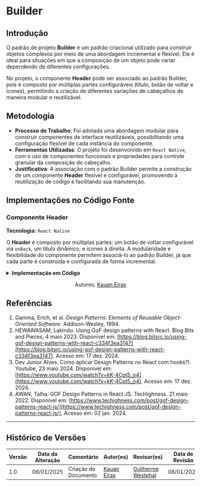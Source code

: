 # Builder

## Introdução

O padrão de projeto **Builder** é um padrão criacional utilizado para construir objetos complexos por meio de uma abordagem incremental e flexível. Ele é ideal para situações em que a composição de um objeto pode variar dependendo de diferentes configurações. 

No projeto, o componente **Header** pode ser associado ao padrão Builder, pois é composto por múltiplas partes configuráveis (título, botão de voltar e ícones), permitindo a criação de diferentes variações de cabeçalhos de maneira modular e reutilizável.

## Metodologia

- **Processo de Trabalho**: Foi adotada uma abordagem modular para construir componentes de interface reutilizáveis, possibilitando uma configuração flexível de cada instância do componente.
- **Ferramentas Utilizadas**: O projeto foi desenvolvido em `React Native`, com o uso de componentes funcionais e propriedades para controle granular da composição do cabeçalho.
- **Justificativa**: A associação com o padrão Builder permite a construção de um componente **Header** flexível e configurável, promovendo a reutilização de código e facilitando sua manutenção.

## Implementações no Código Fonte

### Componente Header

**Tecnologia:** `React Native`

O **Header** é composto por múltiplas partes: um botão de voltar configurável via `onBack`, um título dinâmico, e ícones à direita. A modularidade e flexibilidade do componente permitem associá-lo ao padrão Builder, já que cada parte é construída e configurada de forma incremental.

<details>
<summary><b>Implementação em Código</b></summary>

![Builder - Header](assets/Builder%20-%20Header.png)

**Uso em [profile_data](../../../src/HungryHub.2024.2-Front/hungryhub/src/app/(auth)/(tabs)/profile/profile_data.tsx)**

![Builder - Uso](assets/Builder%20-%20Header%20Uso.png)

</details>

<center>

Autores: [Kauan Eiras](https://github.com/kauaneiras)

</center>

## Referências

1. Gamma, Erich, et al. *Design Patterns: Elements of Reusable Object-Oriented Software*. Addison-Wesley, 1994.
2. HEWAWASAM, Lakindu. Using GoF design patterns with React. Blog Bits and Pieces, 4 maio 2023. Disponível em: [https://blog.bitsrc.io/using-gof-design-patterns-with-react-c334f3ea3147](https://blog.bitsrc.io/using-gof-design-patterns-with-react-c334f3ea3147). Acesso em: 17 dez. 2024.
3. Dev Junior Alves. Como aplicar Design Patterns no React com hooks?!. Youtube, 23 maio 2024. Disponível em: [https://www.youtube.com/watch?v=kK-4Cpt5_o4](https://www.youtube.com/watch?v=kK-4Cpt5_o4). Acesso em: 17 dez. 2024.
4. AWAN, Talha. GOF Design Patterns in React JS. TecHighness. 21 maio 2022. Disponível em: [https://www.techighness.com/post/gof-design-patterns-react-js/](https://www.techighness.com/post/gof-design-patterns-react-js/). Acesso em: 02 jan. 2024.

---

## Histórico de Versões

| Versão | Data da Alteração | Comentário                                      | Autor(es)                                      | Revisor(es)         | Data de Revisão |
|--------|-------------------|------------------------------------------------|-----------------------------------------------|---------------------|-----------------|
| 1.0    | 06/01/2025        | Criação do Documento                           | [Kauan Eiras](https://github.com/kauaneiras) | [Guilherme Westphal](https://github.com/west7) | 06/01/2025 |